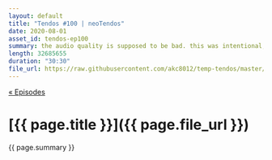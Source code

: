 ```yaml
---
layout: default
title: "Tendos #100 | neoTendos"
date: 2020-08-01
asset_id: tendos-ep100
summary: the audio quality is supposed to be bad. this was intentional, and artistic. intro music by <a rel="nofollow noopener" target="_blank" href="https://twitter.com/Mike_Dantuono">DJ mikeymike</a>!
length: 32685655
duration: "30:30"
file_url: https://raw.githubusercontent.com/akc8012/temp-tendos/master/tendos-ep100.mp3
---
```

[« Episodes](/tendos/episodes)

# [{{ page.title }}]({{ page.file_url }})
{{ page.summary }}

